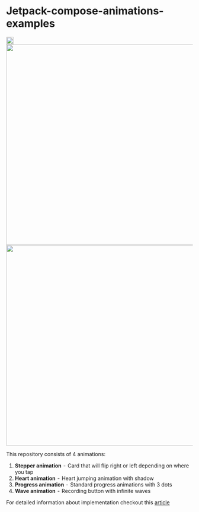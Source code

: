 # Jetpack-compose-animations-examples

<img alt="Badge" height="20px" src="https://androidweekly.net/issues/issue-503/badge">

<img src="https://github.com/canopas/Jetpack-compose-animations-examples/blob/main/gif/demo.gif" height="540" />              
<img src="https://github.com/canopas/Jetpack-compose-animations-examples/blob/main/gif/coolAnimations.gif" height="540" />

This repository consists of 4 animations:
  1. **Stepper animation**   -  Card that will flip right or left depending on where you tap
  2. **Heart animation**  -  Heart jumping animation with shadow
  3. **Progress animation**   -  Standard progress animations with 3 dots
  4. **Wave animation**  -  Recording button with infinite waves

For detailed information about implementation checkout this [article](https://blog.canopas.com/animations-in-jetpack-compose-with-examples-48307ba9dff1)

